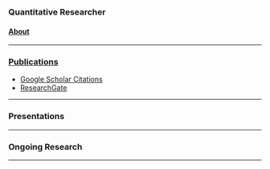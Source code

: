 ### Quantitative Researcher  

#### [About]("About")

---

### [Publications](https://smithdj.github.io/publications)
  * [Google Scholar Citations](https://scholar.google.com/citations?user=d8PodEsAAAAJ&hl=en "Google Scholar Citations")
  * [ResearchGate](https://www.researchgate.net/profile/Daniel_Smith45 "ResearchGate")

---


### Presentations
---


### Ongoing Research
---
